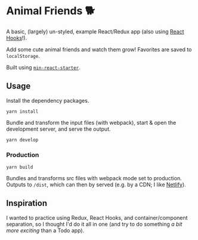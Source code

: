 # Animal Friends 🐕
A basic, (largely) un-styled, example React/Redux app (also using [React Hooks](https://reactjs.org/docs/hooks-intro.html)!).

Add some cute animal friends and watch them grow! Favorites are saved to `localStorage`.

Built using [`min-react-starter`](https://github.com/j-d-b/min-react-starter).

## Usage
Install the dependency packages.
```
yarn install
```

Bundle and transform the input files (with webpack), start & open the development server, and serve the output.
```
yarn develop
```

### Production
```
yarn build
```
Bundles and transforms src files with webpack mode set to production. Outputs to `/dist`, which can then by served (e.g. by a CDN; I like [Netlify](https://www.netlify.com/)).

## Inspiration
I wanted to practice using Redux, React Hooks, and container/component separation, so I thought I'd do it all in one (and try to do something *a bit more exciting* than a Todo app).
